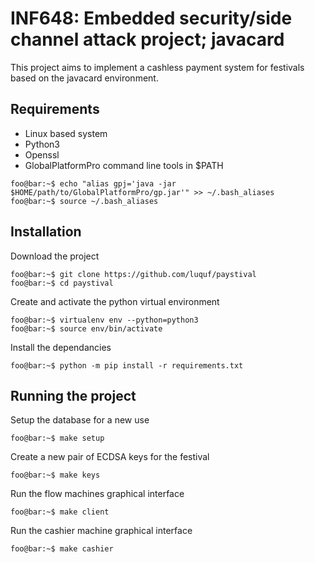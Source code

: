 # INF648: Embedded security/side channel attack project; javacard

This project aims to implement a cashless payment system for festivals based on the javacard environment.

## Requirements
- Linux based system
- Python3
- Openssl
- GlobalPlatformPro command line tools in $PATH 
```console
foo@bar:~$ echo "alias gpj='java -jar $HOME/path/to/GlobalPlatformPro/gp.jar'" >> ~/.bash_aliases
foo@bar:~$ source ~/.bash_aliases
```

## Installation

Download the project
```console
foo@bar:~$ git clone https://github.com/luquf/paystival
foo@bar:~$ cd paystival
```
Create and activate the python virtual environment
```console
foo@bar:~$ virtualenv env --python=python3
foo@bar:~$ source env/bin/activate
```
Install the dependancies
```console
foo@bar:~$ python -m pip install -r requirements.txt
```

## Running the project
Setup the database for a new use
```console
foo@bar:~$ make setup
```
Create a new pair of ECDSA keys for the festival
```console
foo@bar:~$ make keys
```
Run the flow machines graphical interface
```console
foo@bar:~$ make client
```
Run the cashier machine graphical interface
```console
foo@bar:~$ make cashier
```

